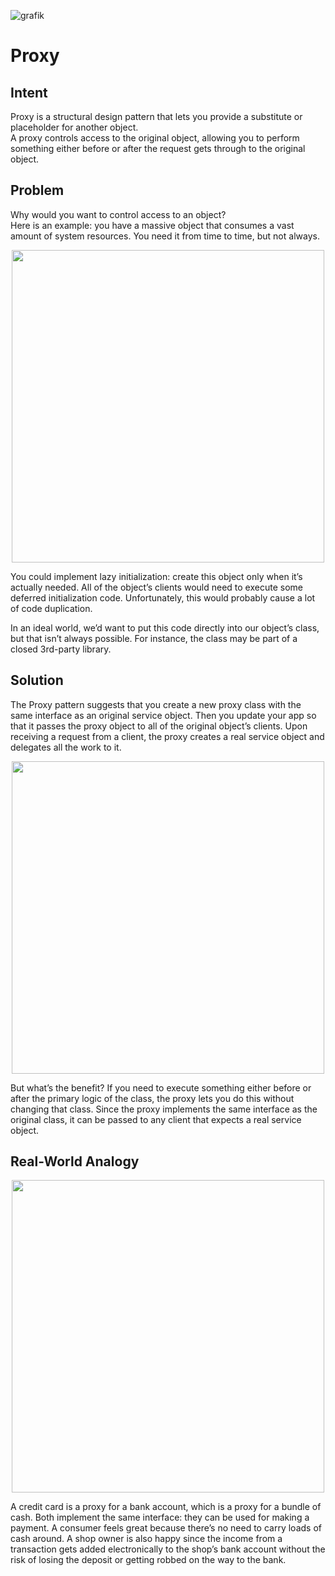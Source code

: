 ![grafik](https://github.com/user-attachments/assets/43fc0489-329f-4e6f-94b2-bd8df97a2b14)

# Proxy

## Intent

Proxy is a structural design pattern that lets you provide a substitute or placeholder for another object.  
A proxy controls access to the original object, allowing you to perform something either before or after the request gets through to the original object.

## Problem

Why would you want to control access to an object?  
Here is an example: you have a massive object that consumes a vast amount of system resources. You need it from time to time, but not always.

<p align="center">
<img src="https://github.com/user-attachments/assets/9c33e4e3-986c-4072-be81-9c887030fede" width="500" />
</p>


You could implement lazy initialization: create this object only when it’s actually needed. All of the object’s clients would need to execute some deferred initialization code. Unfortunately, this would probably cause a lot of code duplication.

In an ideal world, we’d want to put this code directly into our object’s class, but that isn’t always possible. For instance, the class may be part of a closed 3rd-party library.

## Solution

The Proxy pattern suggests that you create a new proxy class with the same interface as an original service object. Then you update your app so that it passes the proxy object to all of the original object’s clients. Upon receiving a request from a client, the proxy creates a real service object and delegates all the work to it.


<p align="center">
<img src="https://github.com/user-attachments/assets/385461b8-9eab-40fc-8617-1aa2e5a2ea1d" width="500" />
</p>


But what’s the benefit? If you need to execute something either before or after the primary logic of the class, the proxy lets you do this without changing that class. Since the proxy implements the same interface as the original class, it can be passed to any client that expects a real service object.

## Real-World Analogy

<p align="center">
<img src="https://github.com/user-attachments/assets/5bfc6080-fe84-4568-a055-301add489aaa" width="500" />
</p>


A credit card is a proxy for a bank account, which is a proxy for a bundle of cash. Both implement the same interface: they can be used for making a payment. A consumer feels great because there’s no need to carry loads of cash around. A shop owner is also happy since the income from a transaction gets added electronically to the shop’s bank account without the risk of losing the deposit or getting robbed on the way to the bank.


